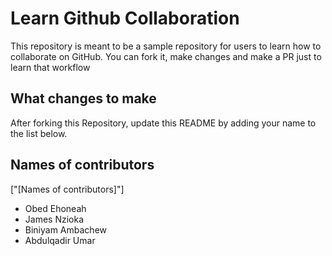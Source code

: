 
# Learn Github Collaboration
This repository is meant to be a sample repository for users to learn how to collaborate on GitHub. You can fork it, make changes and make a PR just to learn that workflow

## What changes to make
After forking this Repository, update this README by adding your name to the list below.

## Names of contributors
["[Names of contributors]"]
- Obed Ehoneah
- James Nzioka
- Biniyam Ambachew 
- Abdulqadir Umar
